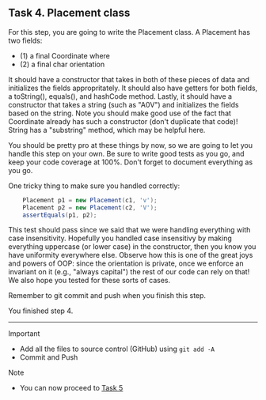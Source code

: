 ## Task 4. Placement class

For this step, you are going to write the Placement class.  A Placement has two fields:
- (1) a final Coordinate where
- (2) a final char orientation

It should have a constructor that takes in both of these pieces of data and initializes
the fields appropritately. It should also have getters for both fields, a toString(),
equals(), and hashCode method.   Lastly, it should have a constructor that takes
a string (such as "A0V") and initializes the fields based on the string.  Note
you should make good use of the fact that Coordinate already has such a constructor
(don't duplicate that code)!  String has a "substring" method, which may be helpful here.

You should be pretty pro at these things by now, so we are going to let you handle
this step on your own.   Be sure to write good tests as you go, and keep your
code coverage at 100%.
Don't forget to document everything as you go.

One tricky thing to make sure you handled correctly:
```java
    Placement p1 = new Placement(c1, 'v');
    Placement p2 = new Placement(c2, 'V');
    assertEquals(p1, p2);
```
This test should pass since we said that we were handling everything
with case insensitivity.  Hopefully you handled case insensitivy by
making everything uppercase (or lower case) in the constructor,
then you know you have uniformity everywhere else.  Observe how
this is one of the great joys and powers of OOP:  since the orientation
is private, once we enforce an invariant on it (e.g., "always capital")
the rest of our code can rely on that!
We also hope you tested for these sorts of cases.

Remember to git commit and push when you finish this step.


You finished step 4.

***

>[!IMPORTANT]
> - Add all the files to source control (GitHub) using `git add -A`
> - Commit and Push 

>[!NOTE]
> - You can now proceed to [Task 5](./task5.md)